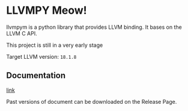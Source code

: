 # LLVMPY Meow!

llvmpym is a python library that provides LLVM binding. It bases on the LLVM C API.  

This project is still in a very early stage  

Target LLVM version: `18.1.8`  

## Documentation

[link](https://ziqi-yang.github.io/llvmpym/)  

Past versions of document can be downloaded on the Release Page.
